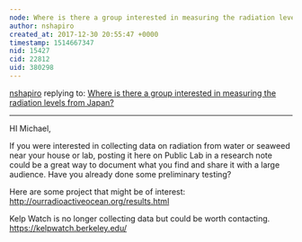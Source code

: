 ```yaml
---
node: Where is there a group interested in measuring the radiation levels from Japan?
author: nshapiro
created_at: 2017-12-30 20:55:47 +0000
timestamp: 1514667347
nid: 15427
cid: 22812
uid: 380298
---
```




[nshapiro](../profile/nshapiro) replying to: [Where is there a group interested in measuring the radiation levels from Japan?](../notes/ZzzPopFzzz/12-24-2017/where-is-there-a-group-interested-in-measuring-the-radiation-levels-from-japan)

----
HI Michael, 

If you were interested in collecting data on radiation from water or seaweed near your house or lab, posting it here on Public Lab in a research note could be a great way to document what you find and share it with a large audience. Have you already done some preliminary testing? 

Here are some project that might be of interest:
http://ourradioactiveocean.org/results.html

Kelp Watch is no longer collecting data but could be worth contacting. 
https://kelpwatch.berkeley.edu/